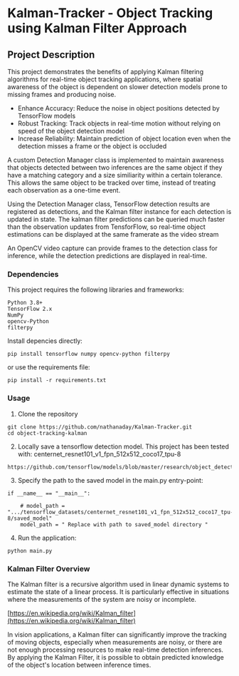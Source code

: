 # Kalman-Tracker - Object Tracking using Kalman Filter Approach

## Project Description

This project demonstrates the benefits of applying Kalman filtering algorithms for real-time object tracking applications, where spatial awareness of the object is dependent on slower detection models prone to missing frames and producing noise.
- Enhance Accuracy: Reduce the noise in object positions detected by TensorFlow models
- Robust Tracking: Track objects in real-time motion without relying on speed of the object detection model
- Increase Reliability: Maintain prediction of object location even when the detection misses a frame or the object is occluded

A custom Detection Manager class is implemented to maintain awareness that objects detected between two inferences are the same object if they have a matching category and a size similiarity within a certain tolerance. This allows the same object to be tracked over time, instead of treating each observation as a one-time event.

Using the Detection Manager class, TensorFlow detection results are registered as detections, and the Kalman filter instance for each detection is updated in state. The kalman filter predictions can be queried much faster than the observation updates from TensforFlow, so real-time object estimations can be displayed at the same framerate as the video stream

An OpenCV video capture can provide frames to the detection class for inference, while the detection predictions are displayed in real-time.



### Dependencies

This project requires the following libraries and frameworks:

    Python 3.8+
    TensorFlow 2.x
    NumPy
    opencv-Python
    filterpy

Install depencies directly:

`pip install tensorflow numpy opencv-python filterpy`

or use the requirements file:

`pip install -r requirements.txt`

### Usage

1. Clone the repository

```
git clone https://github.com/nathanaday/Kalman-Tracker.git
cd object-tracking-kalman
```


2. Locally save a tensorflow detection model. This project has been tested with: centernet_resnet101_v1_fpn_512x512_coco17_tpu-8

```
https://github.com/tensorflow/models/blob/master/research/object_detection/g3doc/tf2_detection_zoo.md
```


3. Specify the path to the saved model in the main.py entry-point:

```
if __name__ == "__main__":
    
    # model_path = ".../tensorflow_datasets/centernet_resnet101_v1_fpn_512x512_coco17_tpu-8/saved_model"
    model_path = " Replace with path to saved_model directory "
```


4. Run the application:

```
python main.py
```



### Kalman Filter Overview

The Kalman filter is a recursive algorithm used in linear dynamic systems to estimate the state of a linear process. It is particularly effective in situations where the measurements of the system are noisy or incomplete.

[https://en.wikipedia.org/wiki/Kalman_filter](https://en.wikipedia.org/wiki/Kalman_filter)

In vision applications, a Kalman filter can significantly improve the tracking of moving objects, especially when measurements are noisy, or there are not enough processing resources to make real-time detection inferences. By applying the Kalman Filter, it is possible to obtain predicted knowledge of the object's location between inference times.



